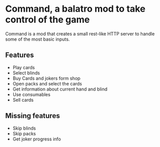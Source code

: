 # Command, a balatro mod to take control of the game

Command is a mod that creates a small rest-like HTTP server to handle some of the most basic inputs.

## Features

- Play cards
- Select blinds
- Buy Cards and jokers form shop
- Open packs and select the cards
- Get information about current hand and blind
- Use consumables
- Sell cards

## Missing features

- Skip blinds
- Skip packs
- Get joker progress info